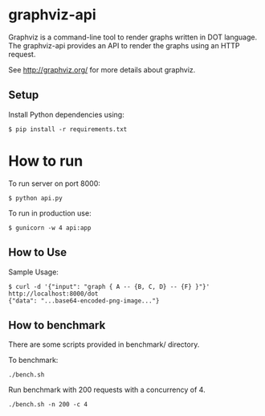 # graphviz-api

Graphviz is a command-line tool to render graphs written in DOT
language. The graphviz-api provides an API to render the graphs using an
HTTP request.

See <http://graphviz.org/> for more details about graphviz.

## Setup

Install Python dependencies using:

    $ pip install -r requirements.txt

# How to run

To run server on port 8000:

    $ python api.py

To run in production use:
    
    $ gunicorn -w 4 api:app

## How to Use

Sample Usage:

    $ curl -d '{"input": "graph { A -- {B, C, D} -- {F} }"}' http://localhost:8000/dot
    {"data": "...base64-encoded-png-image..."}


## How to benchmark

There are some scripts provided in benchmark/ directory.

To benchmark:

    ./bench.sh

Run benchmark with 200 requests with a concurrency of 4.

    ./bench.sh -n 200 -c 4


